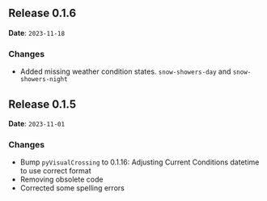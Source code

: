 ## Release 0.1.6

**Date**: `2023-11-18`

### Changes

- Added missing weather condition states. `snow-showers-day` and `snow-showers-night`

## Release 0.1.5

**Date**: `2023-11-01`

### Changes

- Bump `pyVisualCrossing` to 0.1.16: Adjusting Current Conditions datetime to use correct format
- Removing obsolete code
- Corrected some spelling errors